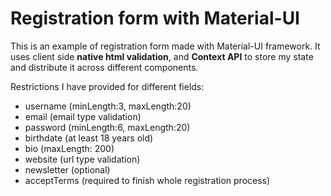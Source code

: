 # Registration form with Material-UI

This is an example of registration form made with Material-UI framework.
It uses client side **native html validation**, and **Context API** to store my state and distribute it across different components.

Restrictions I have provided for different fields:

- username (minLength:3, maxLength:20)
- email (email type validation)
- password (minLength:6, maxLength:20)
- birthdate (at least 18 years old)
- bio (maxLength: 200)
- website (url type validation)
- newsletter (optional)
- acceptTerms (required to finish whole registration process)
